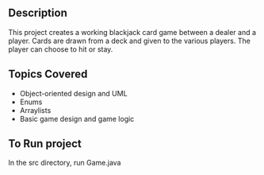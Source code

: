 ## Description

This project creates a working blackjack card game between a dealer and a player.  Cards are drawn from a deck and given to the various players. The player can choose to hit or stay.

## Topics Covered

* Object-oriented design and UML
* Enums
* Arraylists
* Basic game design and game logic




## To Run project

In the src directory, run Game.java